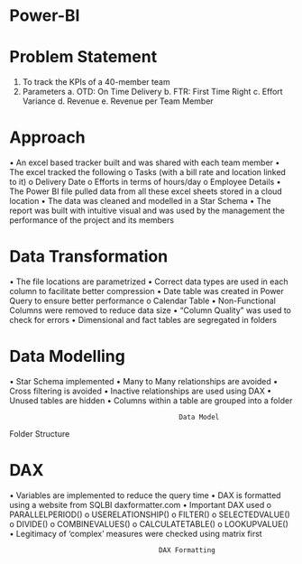 # Power-BI

# Problem Statement 
1.	To track the KPIs of a 40-member team
2.	Parameters
a.	OTD: On Time Delivery
b.	FTR: First Time Right
c.	Effort Variance
d.	Revenue
e.	Revenue per Team Member


# Approach
•	An excel based tracker built and was shared with each team member
•	The excel tracked the following
o	Tasks (with a bill rate and location linked to it)
o	Delivery Date
o	Efforts in terms of hours/day
o	Employee Details
•	The Power BI file pulled data from all these excel sheets stored in a cloud location
•	The data was cleaned and modelled in a Star Schema
•	The report was built with intuitive visual and was used by the management the performance of the project and its members

# Data Transformation 
•	The file locations are parametrized
•	Correct data types are used in each column to facilitate better compression
•	Date table was created in Power Query to ensure better performance
o	Calendar Table
•	Non-Functional Columns were removed to reduce data size
•	“Column Quality” was used to check for errors
•	Dimensional and fact tables are segregated in folders 

# Data Modelling
•	Star Schema implemented
•	Many to Many relationships are avoided
•	Cross filtering is avoided
•	Inactive relationships are used using DAX
•	Unused tables are hidden
•	Columns within a table are grouped into a folder

 
                                              Data Model
 
Folder Structure

# DAX
•	Variables are implemented to reduce the query time
•	DAX is formatted using a website from SQLBI daxformatter.com
•	Important DAX used
o	PARALLELPERIOD()
o	USERELATIONSHIP()
o	FILTER()
o	SELECTEDVALUE()
o	DIVIDE()
o	COMBINEVALUES()
o	CALCULATETABLE()
o	LOOKUPVALUE()
•	Legitimacy of ‘complex’ measures were checked using matrix first
 
                                         DAX Formatting 
